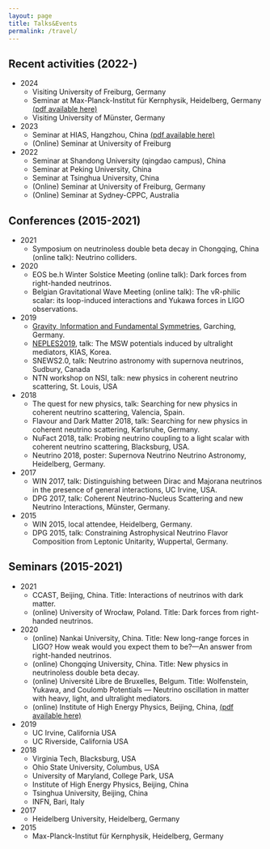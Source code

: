 ```yaml
---
layout: page
title: Talks&Events
permalink: /travel/
---
```

## Recent activities (2022-)

 - 2024
	- Visiting University of Freiburg, Germany
	- Seminar at Max-Planck-Institut für Kernphysik, Heidelberg, Germany [(pdf available here)](/files/nu-forces-talk.pdf)
	- Visiting University of Münster, Germany
 - 2023  
	- Seminar at HIAS, Hangzhou, China [(pdf available here)](/files/main-dilution-resistant.pdf)
	- (Online) Seminar at University of Freiburg
 - 2022
	- Seminar at Shandong University (qingdao campus), China
	- Seminar at Peking University, China
	- Seminar at Tsinghua University, China
	- (Online) Seminar at University of Freiburg, Germany
	- (Online) Seminar at Sydney-CPPC, Australia

## Conferences (2015-2021)
 - 2021
	- Symposium on neutrinoless double beta decay in Chongqing, China (online talk): Neutrino colliders.
 - 2020 
	- EOS be.h Winter Solstice Meeting (online talk): Dark forces from right-handed neutrinos. 
	- Belgian Gravitational Wave Meeting (online talk): The νR-philic scalar: its loop-induced interactions and Yukawa forces in LIGO observations.
 - 2019
	- [Gravity, Information and Fundamental Symmetries](https://www.mpi-hd.mpg.de/lin/events/ra-workshop/),  Garching, Germany.
	- [NEPLES2019](http://events.kias.re.kr/h/NEPLES2019/), talk: The MSW potentials induced by ultralight mediators, KIAS, Korea. 
	- SNEWS2.0, talk: Neutrino astronomy with supernova neutrinos, Sudbury,
Canada
	- NTN workshop on NSI, talk: new physics in coherent neutrino scattering, St.
Louis, USA
 - 2018
	- The quest for new physics, talk: Searching for new physics in coherent
neutrino scattering, Valencia, Spain.
	- Flavour and Dark Matter 2018, talk: Searching for new physics in coherent
neutrino scattering, Karlsruhe, Germany.
	- NuFact 2018, talk: Probing neutrino coupling to a light scalar with coherent
neutrino scattering, Blacksburg, USA.
	- Neutrino 2018, poster: Supernova Neutrino Neutrino Astronomy, Heidelberg,
Germany.
 - 2017
	- WIN 2017, talk: Distinguishing between Dirac and Majorana neutrinos in the
presence of general interactions, UC Irvine, USA.
	- DPG 2017, talk: Coherent Neutrino-Nucleus Scattering and new Neutrino
Interactions, Münster, Germany.
 - 2015
	- WIN 2015, local attendee, Heidelberg, Germany.
	- DPG 2015, talk: Constraining Astrophysical Neutrino Flavor Composition
from Leptonic Unitarity, Wuppertal, Germany.

## Seminars (2015-2021)
 - 2021
	- CCAST, Beijing, China. Title: Interactions of neutrinos with dark matter.
	- (online) University of Wrocław, Poland. Title: Dark forces from right-handed neutrinos. 
 - 2020
	- (online) Nankai University, China. Title: New long-range forces in LIGO? How weak would you expect them to be?—An answer from right-handed neutrinos.
	- (online) Chongqing University, China. Title: New physics in neutrinoless double beta decay. 
	- (online) Université Libre de Bruxelles, Belgum. Title: Wolfenstein, Yukawa, and Coulomb Potentials — Neutrino oscillation in matter with heavy, light, and ultralight mediators.
	- (online) Institute of High Energy Physics, Beijing, China, [(pdf available here)](/files/ultra_light_Xu.pdf)
 - 2019
	- UC Irvine, California USA
	- UC Riverside, California USA
 - 2018 
	- Virginia Tech, Blacksburg, USA
	- Ohio State University, Columbus, USA
	- University of Maryland, College Park, USA
	- Institute of High Energy Physics, Beijing, China
	- Tsinghua University, Beijing, China
	- INFN, Bari, Italy
 - 2017 
	- Heidelberg University, Heidelberg, Germany
 - 2015 
	- Max-Planck-Institut für Kernphysik, Heidelberg, Germany










